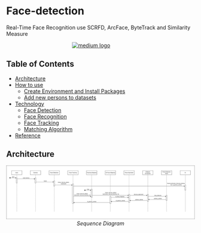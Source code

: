 # Face-detection
Real-Time Face Recognition use SCRFD, ArcFace, ByteTrack and Similarity Measure

<div align = "center">
  <a href="https://medium.com/@jykroo/face-detection-tracking-and-recognition-system-using-scrfd-bytetracker-and-arcface-06f64bcb2458" target="_blank" rel="noopener noreferrer" style="margin-right: 50px;">
    <img src="https://img.shields.io/static/v1?message=Refer%20Medium%20page&logo=M&label=&color=12100E&logoColor=white&labelColor=&style=for-the-badge" height="40" alt="medium logo" style="vertical-align: top;" />
  </a>
</div>

## Table of Contents

- [Architecture](#architecture)
- [How to use](#how-to-use)
  - [Create Environment and Install Packages](#create-environment-and-install-packages)
  - [Add new persons to datasets](#add-new-persons-to-datasets)
- [Technology](#technology)
  - [Face Detection](#face-detection)
  - [Face Recognition](#face-recognition)
  - [Face Tracking](#face-tracking)
  - [Matching Algorithm](#matching-algorithm)
- [Reference](#reference)

## Architecture

   <p align="center">
   <img src="./assets/sequence-diagram.png" alt="Sequence Diagram" />
   <br>
   <em>Sequence Diagram</em>
   </p>
